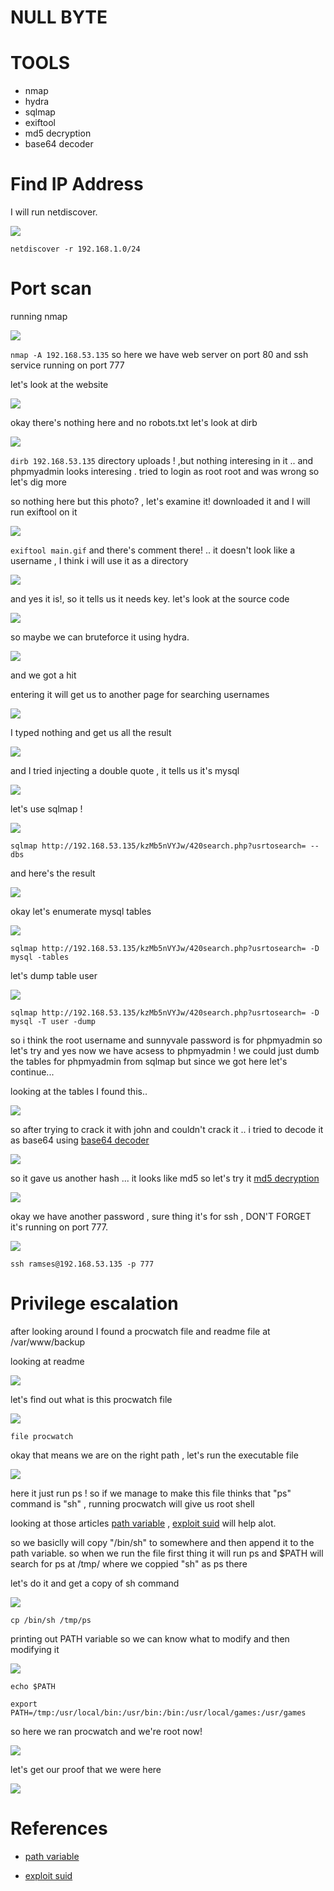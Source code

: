 # NULL BYTE

# TOOLS
- nmap
- hydra
- sqlmap
- exiftool
- md5 decryption
- base64 decoder


# Find IP Address
I will run netdiscover.

![](https://i.imgur.com/vnJ6so6.png)

`netdiscover -r 192.168.1.0/24`

# Port scan
running nmap

![](https://i.imgur.com/pT5BAsY.png)

`nmap -A 192.168.53.135`
so here we have web server on port 80 and ssh service running on port 777

let's look at the website

![](https://i.imgur.com/805Mu33.png)

okay there's nothing here and no robots.txt
let's look at dirb

![](https://i.imgur.com/cEerdlP.png)

`dirb 192.168.53.135`
directory uploads ! ,but nothing interesing in it ..
and phpmyadmin looks interesing . tried to login as root root and was wrong so let's dig more

so nothing here but this photo? , let's examine it!
downloaded it and I will run exiftool on it

![](https://i.imgur.com/WMhF0kp.png)

`exiftool main.gif`
and there's comment there! .. it doesn't look like a username , I think i will use it as a directory

![](https://i.imgur.com/U1lkogZ.png)

and yes it is!, so it tells us it needs key. let's look at the source code

![](https://i.imgur.com/UYmtsrl.png)

so maybe we can bruteforce it using hydra.

![](https://i.imgur.com/RBrAce4.png)

and we got a hit

entering it will get us to another page for searching usernames

![](https://i.imgur.com/cX9CbJO.png)

I typed nothing and get us all the result

![](https://i.imgur.com/zi7W9Kz.png)

and I tried injecting a double quote , it tells us it's mysql

![](https://i.imgur.com/cGoH9Xk.png)

let's use sqlmap !

![](https://i.imgur.com/cuTJj3U.png)

`sqlmap http://192.168.53.135/kzMb5nVYJw/420search.php?usrtosearch= --dbs`

and here's the result

![](https://i.imgur.com/EEshmrO.png)

okay let's enumerate mysql tables

![](https://i.imgur.com/LsTjb0w.png)

`sqlmap http://192.168.53.135/kzMb5nVYJw/420search.php?usrtosearch= -D mysql -tables`

let's dump table user

![](https://i.imgur.com/KZMd4Em.png)

`sqlmap http://192.168.53.135/kzMb5nVYJw/420search.php?usrtosearch= -D mysql -T user -dump`

so i think the root username and sunnyvale password is for phpmyadmin so let's try
and yes now we have acsess to phpmyadmin !
we could just dumb the tables for phpmyadmin from sqlmap but since we got here let's continue...

looking at the tables I found this..

![](https://i.imgur.com/ISMMGuR.png)

so after trying to crack it with john and couldn't crack it .. i tried to decode it as base64 using [base64 decoder](https://www.base64decode.org/)

![](https://i.imgur.com/Ce42jhJ.png)

so it gave us another hash ... it looks like md5 so let's try it [md5 decryption](https://www.md5online.org/md5-decrypt.html)

![](https://i.imgur.com/zEj8oLA.png)

okay we have another password , sure thing it's for ssh , DON'T FORGET it's running on port 777.

![](https://i.imgur.com/rN2bH1x.png)

`ssh ramses@192.168.53.135 -p 777`

# Privilege escalation

after looking around I found a procwatch file and readme file at /var/www/backup

looking at readme

![](https://i.imgur.com/WKLyJCV.png)

let's find out what is this procwatch file

![](https://i.imgur.com/qeq0dNI.png)

`file procwatch`

okay that means we are on the right path , let's run the executable file

![](https://i.imgur.com/uup29RS.png)

here it just run ps !
so if we manage to make this file thinks that "ps" command is "sh" , running procwatch will give us root shell

looking at those articles [path variable](http://www.linfo.org/path_env_var.html#:~:text=PATH%20is%20an%20environmental%20variable,commands%20issued%20by%20a%20user.)  ,  [exploit suid](https://www.pentestpartners.com/security-blog/exploiting-suid-executables/) will help alot.

so we basiclly will copy "/bin/sh" to somewhere and then append it to the path variable.
so when we run the file first thing it will run ps and $PATH will search for ps at /tmp/ where we coppied "sh" as ps there

let's do it and get a copy of sh command

![](https://i.imgur.com/tVkWfqT.png)

`cp /bin/sh /tmp/ps`

printing out PATH variable so we can know what to modify and then modifying it

![](https://i.imgur.com/q5YeqBi.png)

`echo $PATH`

`export PATH=/tmp:/usr/local/bin:/usr/bin:/bin:/usr/local/games:/usr/games`

so here we ran procwatch and we're root now!

![](https://i.imgur.com/KfWTJPk.png)

let's get our proof that we were here

![](https://i.imgur.com/wnFv1eF.png)


# References

- [path variable](http://www.linfo.org/path_env_var.html#:~:text=PATH%20is%20an%20environmental%20variable,commands%20issued%20by%20a%20user.)

- [exploit suid](https://www.pentestpartners.com/security-blog/exploiting-suid-executables/)


